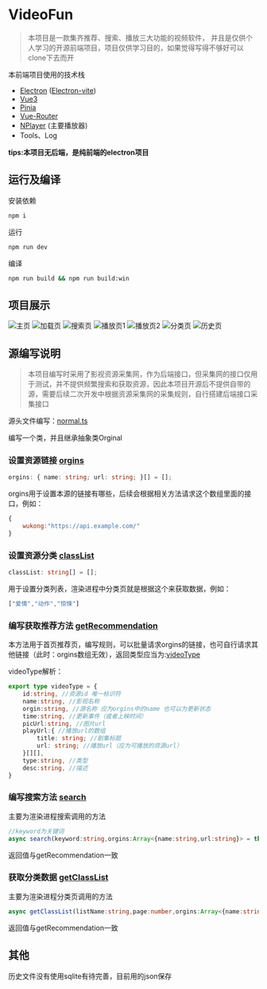 # VideoFun
> 本项目是一款集齐推荐、搜索、播放三大功能的视频软件， 并且是仅供个人学习的开源前端项目，项目仅供学习目的，如果觉得写得不够好可以clone下去而开

本前端项目使用的技术栈
- [Electron](https://www.electronjs.org/zh/) ([Electron-vite](https://cn.electron-vite.org/))
- [Vue3](https://cn.vuejs.org/)
- [Pinia](https://pinia.vuejs.org/zh/)
- [Vue-Router](https://router.vuejs.org/zh/)
- [NPlayer](https://nplayer.js.org/docs/) (主要播放器)
- Tools、Log

**tips:本项目无后端，是纯前端的electron项目**

## 运行及编译
安装依赖
```bash
npm i
```
运行
```bash
npm run dev
```
编译
```bash
npm run build && npm run build:win
```

## 项目展示
![主页](./images/main-page.png)
![加载页](./images/loading.png)
![搜索页](./images/search-page.png)
![播放页1](./images/player-page-1.png)
![播放页2](./images/player-page-2.png)
![分类页](./images/class-page.png)
![历史页](./images/history-page.png)

## 源编写说明
> 本项目编写时采用了影视资源采集网，作为后端接口，但采集网的接口仅用于测试，并不提供频繁搜索和获取资源，因此本项目开源后不提供自带的源，需要后续二次开发中根据资源采集网的采集规则，自行搭建后端接口采集接口

源头文件编写：[normal.ts](https://github.com/Star-Vk/VideoFun-public/blob/main/src/main/bin/orgins/normal.ts#L5)

编写一个类，并且继承抽象类Orginal

### 设置资源链接 [orgins](https://github.com/Star-Vk/VideoFun-public/blob/main/src/main/bin/orgins/normal.ts#L7)
```typescript
orgins: { name: string; url: string; }[] = [];
```
orgins用于设置本源的链接有哪些，后续会根据相关方法请求这个数组里面的接口，例如：
```js
{
    wukong:"https://api.example.com/"
}
```

### 设置资源分类 [classList](https://github.com/Star-Vk/VideoFun-public/blob/main/src/main/bin/orgins/normal.ts#L9)
```typescript
classList: string[] = [];
```
用于设置分类列表，渲染进程中分类页就是根据这个来获取数据，例如：
```js
["爱情","动作","惊悚"]
```

### 编写获取推荐方法 [getRecommendation](https://github.com/Star-Vk/VideoFun-public/blob/main/src/main/bin/orgins/normal.ts#L16)
本方法用于首页推荐页，编写规则，可以批量请求orgins的链接，也可自行请求其他链接（此时：orgins数组无效），返回类型应当为:[videoType](https://github.com/Star-Vk/VideoFun-public/blob/main/src/main/bin/orgins/orgin.ts#L7)

videoType解析：
```typescript
export type videoType = {
    id:string, //资源id 唯一标识符
    name:string, //影视名称
    orgin:string, //源名称 应为orgins中的name 也可以为更新状态
    time:string, //更新事件（或者上映时间）
    picUrl:string, //图片url
    playUrl:{ //播放url的数组
        title: string; //剧集标题
        url: string; //播放url（应为可播放的资源url）
    }[][],
    type:string, //类型
    desc:string, //描述
}
```

### 编写搜索方法 [search](https://github.com/Star-Vk/VideoFun-public/blob/main/src/main/bin/orgins/normal.ts#L22)
主要为渲染进程搜索调用的方法
```typescript
//keyword为关键词
async search(keyword:string,orgins:Array<{name:string,url:string}> = this.orgins)
```
返回值与getRecommendation一致

### 获取分类数据 [getClassList](https://github.com/Star-Vk/VideoFun-public/blob/main/src/main/bin/orgins/normal.ts#L27)
主要为渲染进程分类页调用的方法
```typescript
async getClassList(listName:string,page:number,orgins:Array<{name:string,url:string}> = this.orgins):Promise<videoType[]>
```
返回值与getRecommendation一致

## 其他

历史文件没有使用sqlite有待完善，目前用的json保存